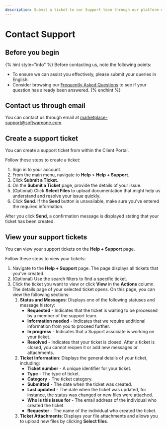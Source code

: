 ```yaml
---
description: Submit a ticket to our Support team through our platform or email us.
---
```


# Contact Support

## **Before you begin**

{% hint style="info" %}
Before contacting us, note the following points:

* To ensure we can assist you effectively, please submit your queries in English.
* Consider browsing our [Frequently Asked Questions](frequently-asked-questions/) to see if your question has already been answered.
{% endhint %}

## **Contact us through email**

You can contact us through email at [marketplace-support@softwareone.com](mailto:marketplace-support@softwareone.com).&#x20;

## **Create a support ticket**

You can create a support ticket from within the Client Portal.&#x20;

Follow these steps to create a ticket:

1. Sign in to your account.
2. From the main menu, navigate to **Help** > **Help + Support**.
3. Click **Submit a Ticket**.
4. On the **Submit a Ticket** page, provide the details of your issue.&#x20;
5. (Optional) Click **Select Files** to upload documentation that might help us understand and resolve your issue quickly.
6. Click **Send**. If the **Send** button is unavailable, make sure you've entered the required information.

After you click **Send**, a confirmation message is displayed stating that your ticket has been created.&#x20;

## View your support tickets

You can view your support tickets on the **Help + Support** page.

Follow these steps to view your tickets:

1. Navigate to the **Help + Support** page. The page displays all tickets that you've created.&#x20;
2. (Optional) Use the search filters to find a specific ticket.&#x20;
3. Click the ticket you want to view or click **View** in the **Actions** column. The details page of your selected ticket opens. On this page, you can view the following sections:
   1. **Status and Messages**: Displays one of the following statuses and message history:
      * **Requested** - Indicates that the ticket is waiting to be processed by a member of the support team.
      * **Information needed** - Indicates that we require additional information from you to proceed further.
      * **In progress** - Indicates that a Support associate is working on your ticket.
      * **Resolved** - Indicates that your ticket is closed. After a ticket is closed, you cannot reopen it or add new messages or attachments.
   2. **Ticket Information**: Displays the general details of your ticket, including:&#x20;
      * **Ticket number** - A unique identifier for your ticket.
      * **Type** - The type of ticket.
      * **Category** - The ticket category.
      * **Submitted** - The date when the ticket was created.
      * **Last updated** - The date when the ticket was updated, for instance, the status was changed or new files were attached.
      * **Who is this issue for** - The email address of the individual who created the ticket.
      * **Requester** - The name of the individual who created the ticket.
   3. **Ticket Attachments**: Displays your file attachments and allows you to upload new files by clicking **Select files**.
